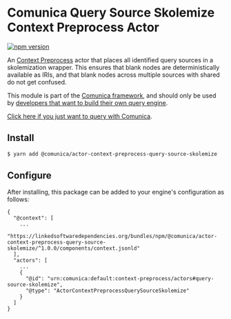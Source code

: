 # Comunica Query Source Skolemize Context Preprocess Actor

[![npm version](https://badge.fury.io/js/%40comunica%2Factor-context-preprocess-query-source-skolemize.svg)](https://www.npmjs.com/package/@comunica/actor-context-preprocess-query-source-skolemize)

An [Context Preprocess](https://github.com/comunica/comunica/tree/master/packages/bus-context-preprocess) actor
that places all identified query sources in a skolemization wrapper.
This ensures that blank nodes are deterministically available as IRIs,
and that blank nodes across multiple sources with shared do not get confused.

This module is part of the [Comunica framework](https://github.com/comunica/comunica),
and should only be used by [developers that want to build their own query engine](https://comunica.dev/docs/modify/).

[Click here if you just want to query with Comunica](https://comunica.dev/docs/query/).

## Install

```bash
$ yarn add @comunica/actor-context-preprocess-query-source-skolemize
```

## Configure

After installing, this package can be added to your engine's configuration as follows:
```text
{
  "@context": [
    ...
    "https://linkedsoftwaredependencies.org/bundles/npm/@comunica/actor-context-preprocess-query-source-skolemize/^1.0.0/components/context.jsonld"
  ],
  "actors": [
    ...
    {
      "@id": "urn:comunica:default:context-preprocess/actors#query-source-skolemize",
      "@type": "ActorContextPreprocessQuerySourceSkolemize"
    }
  ]
}
```
